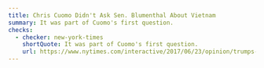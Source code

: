 ```yaml
---
title: Chris Cuomo Didn't Ask Sen. Blumenthal About Vietnam
summary: It was part of Cuomo's first question.
checks:
  - checker: new-york-times
    shortQuote: It was part of Cuomo's first question.
    url: https://www.nytimes.com/interactive/2017/06/23/opinion/trumps-lies.html
---
```

